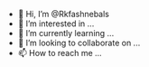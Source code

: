 - 👋 Hi, I’m @Rkfashnebals
- 👀 I’m interested in ...
- 🌱 I’m currently learning ...
- 💞️ I’m looking to collaborate on ...
- 📫 How to reach me ...

<!---
Rkfashnebals/Rkfashnebals is a ✨ special ✨ repository because its `README.md` (this file) appears on your GitHub profile.
You can click the Preview link to take a look at your changes.
--->
